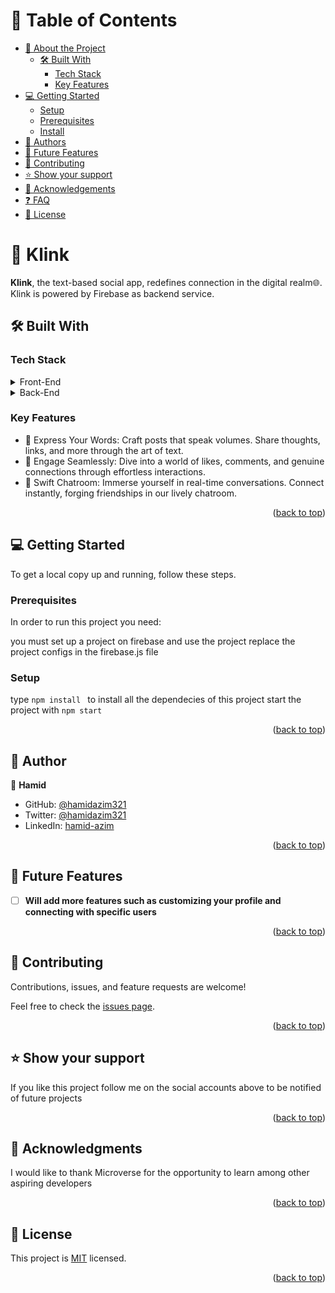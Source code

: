 

# 📗 Table of Contents

- [📖 About the Project](#about-project)
  - [🛠 Built With](#built-with)
    - [Tech Stack](#tech-stack)
    - [Key Features](#key-features)
- [💻 Getting Started](#getting-started)
  - [Setup](#setup)
  - [Prerequisites](#prerequisites)
  - [Install](#install)
- [👥 Authors](#authors)
- [🔭 Future Features](#future-features)
- [🤝 Contributing](#contributing)
- [⭐️ Show your support](#support)
- [🙏 Acknowledgements](#acknowledgements)
- [❓ FAQ](#faq)
- [📝 License](#license)


# 📖 Klink <a name="about-project"></a>

**Klink**, the text-based social app, redefines connection in the digital realm🌐. Klink is powered by Firebase as backend service.

## 🛠 Built With <a name="built-with"></a>

### Tech Stack <a name="tech-stack"></a>

<details>
  <summary>Front-End</summary>
  <ul>
    <li><a href="https://react.dev/">React</a></li>
  </ul>
</details>

<details>
  <summary>Back-End</summary>
  <ul>
    <li><a href="https://firebase.google.com/">Firebase</a></li>
  </ul>
</details>



### Key Features <a name="key-features"></a>
- 💬 Express Your Words: Craft posts that speak volumes. Share thoughts, links, and more through the art of text.
- 👥 Engage Seamlessly: Dive into a world of likes, comments, and genuine connections through effortless interactions.
- 📱 Swift Chatroom: Immerse yourself in real-time conversations. Connect instantly, forging friendships in our lively chatroom.

<p align="right">(<a href="#readme-top">back to top</a>)</p>



## 💻 Getting Started <a name="getting-started"></a>

To get a local copy up and running, follow these steps.

### Prerequisites

In order to run this project you need:

you must set up a project on firebase and use the project replace the project configs in the firebase.js file

### Setup
type ```npm install ``` to install all the dependecies of this project start the project with ```npm start```

<p align="right">(<a href="#readme-top">back to top</a>)</p>


## 👥 Author <a name="authors"></a>

👤 **Hamid**

- GitHub: [@hamidazim321](https://github.com/hamidazim321)
- Twitter: [@hamidazim321](https://twitter.com/hamidazim321)
- LinkedIn: [hamid-azim](https://www.linkedin.com/in/hamid-azim)

<p align="right">(<a href="#readme-top">back to top</a>)</p>


## 🔭 Future Features <a name="future-features"></a>

- [ ] **Will add more features such as customizing your profile and connecting with specific users**

<p align="right">(<a href="#readme-top">back to top</a>)</p>


## 🤝 Contributing <a name="contributing"></a>

Contributions, issues, and feature requests are welcome!

Feel free to check the [issues page](../../issues/).

<p align="right">(<a href="#readme-top">back to top</a>)</p>

## ⭐️ Show your support <a name="support"></a>

If you like this project follow me on the social accounts above to be notified of future projects

<p align="right">(<a href="#readme-top">back to top</a>)</p>


## 🙏 Acknowledgments <a name="acknowledgements"></a>

I would like to thank Microverse for the opportunity to learn among other aspiring developers

<p align="right">(<a href="#readme-top">back to top</a>)</p>


## 📝 License <a name="license"></a>

This project is [MIT](./LICENSE) licensed.

<p align="right">(<a href="#readme-top">back to top</a>)</p>
